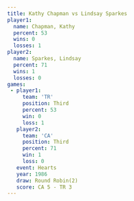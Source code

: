 ```yaml
---
title: Kathy Chapman vs Lindsay Sparkes
player1:                
  name: Chapman, Kathy  
  percent: 53           
  wins: 0               
  losses: 1             
player2:                
  name: Sparkes, Lindsay
  percent: 71           
  wins: 1               
  losses: 0             
games:
 - player1:         
     team: 'TR'     
     position: Third
     percent: 53    
     win: 0         
     loss: 1        
   player2:         
     team: 'CA'     
     position: Third
     percent: 71    
     win: 1         
     loss: 0        
   event: Hearts       
   year: 1986          
   draw: Round Robin(2)
   score: CA 5 - TR 3  
---
```

